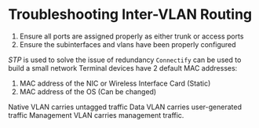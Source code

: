 #  Troubleshooting Inter-VLAN Routing
1. Ensure all ports are assigned properly as either trunk or access ports
2. Ensure the subinterfaces and vlans have been properly configured

*STP*  is used to solve the issue of redundancy
`Connectify` can be used to build a small network
Terminal devices have 2 default MAC addresses:
1. MAC address of the NIC or Wireless Interface Card (Static)
2. MAC address of the OS (Can be changed)

Native VLAN carries untagged traffic
Data VLAN carries user-generated traffic
Management VLAN carries management traffic. 
